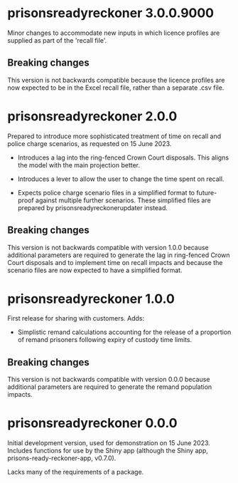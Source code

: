 <!--
INSTRUCTIONS:
Each version should have a level 1 header.

Use bullets to document changes.

Use level 2 headers to section changes, if necessary.

Include Github issue numbers preceded by a hash in parentheses, e.g. (#10).

Include Github pull requests preceded by a hash in parentheses with the author,
e.g. (#2, @bgburton)

-->


# prisonsreadyreckoner 3.0.0.9000

Minor changes to accommodate new inputs in which licence profiles are supplied
as part of the 'recall file'.

## Breaking changes

This version is not backwards compatible because the licence profiles are now
expected to be in the Excel recall file, rather than a separate .csv file.



# prisonsreadyreckoner 2.0.0

Prepared to introduce more sophisticated treatment of time on recall and police
charge scenarios, as requested on 15 June 2023.

* Introduces a lag into the ring-fenced Crown Court disposals. This aligns the
model with the main projection better.

* Introduces a lever to allow the user to change the time spent on recall.

* Expects police charge scenario files in a simplified format to future-proof
against multiple further scenarios. These simplified files are prepared by
prisonsreadyreckonerupdater instead.


## Breaking changes

This version is not backwards compatible with version 1.0.0 because additional
parameters are required to generate the lag in ring-fenced Crown Court disposals
and to implement time on recall impacts and because the scenario files are now
expected to have a simplified format.



# prisonsreadyreckoner 1.0.0

First release for sharing with customers. Adds:

* Simplistic remand calculations accounting for the release of a proportion of
remand prisoners following expiry of custody time limits.

## Breaking changes

This version is not backwards compatible with version 0.0.0 because additional
parameters are required to generate the remand population impacts.



# prisonsreadyreckoner 0.0.0

Initial development version, used for demonstration on 15 June 2023. Includes
functions for use by the Shiny app (although the Shiny app,
prisons-ready-reckoner-app, v0.7.0).

Lacks many of the requirements of a package.

